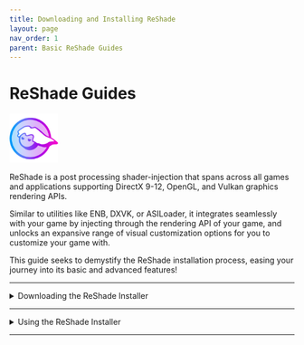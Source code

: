 ```yaml
---
title: Downloading and Installing ReShade
layout: page
nav_order: 1
parent: Basic ReShade Guides
---
```


# ReShade Guides

<img style="max-width:17%" src="./images/rs_gradiant.png"/>

ReShade is a post processing shader-injection that spans across all games and applications supporting DirectX 9-12, OpenGL, and Vulkan graphics rendering APIs. 

Similar to utilities like ENB, DXVK, or ASILoader, it integrates seamlessly with your game by injecting through the rendering API of your game, and unlocks an expansive range of visual customization options for you to customize your game with.

This guide seeks to demystify the ReShade installation process, easing your journey into its basic and advanced features!

---

<details markdown="block" class="details-tree">
<summary>Downloading the ReShade Installer</summary>

Start by grabbing the latest version of ReShade from the [official website](https://reshade.me/#download).

{: .warning }
Only download ReShade from its official site. Third-party sources can host malicious files and various attrocities, so **be vigilant**!

Once you are on the official ReShade website, scroll to the bottom portion that showcases the latest versions available for download.

![ReShade Scroll](./images/installing_reshade/rs_scroll.gif)

You'll notice two distinct ReShade builds:

---

## Standard ReShade Build (Download ReShade x.x.x)

The Standard ReShade Build is designed for online games with stringent anti-cheat mechanisms. 

If you play online games like Dead by Daylight, PUBG, or Apex Legends, this is going to be your go-to build.

However, this build restricts some advanced features for compatibility with online games, such as disabling add-ons once a network connection has been detected in your game - This prevents bad actors from utilizing ReShade to cheat, and to inject code into their game.

---

## Full Add-On Support ReShade Build (Download ReShade x.x.x with full add-on support)

The Full Add-on Support ReShade Build is best suited for offline games or online games without robust anti-cheat systems.

If you play games like Final Fantasy XXIV, World of Warcraft, or Baldur's Gate 3, this will be the ReShade build for you!

This ReShade build supports the full spectrum of ReShade's features and add-ons, giving maximum creative freedom and allowing users to fully inject whatever they can think of into their game - most notibly being the user of Generic Depth for depth based shaders, like iMMERSE MXAO, iMMERSE Pro RTGI, or StageDepthPlus.

But remember, you can still be banned for using this version of ReShade in online games with anti-cheat solutions. Generally you will not get banned, but warned that you are injecting into the game before it starts up, but there are some systems that blanket ban for things, so it's worth staying cautious!

{: .warning }
Using shaders or add-ons to gain an unfair advantage in games is likely to get you banned. **Always play fair!**

</details>

---

<details markdown="block" class="details-tree">
<summary>Using the ReShade Installer</summary>

The guide written below will walk you through installing ReShade through the ReShade Installer.

This part can be hard for some, but it has been simplified for the majority of users!

---

<details markdown="block" class="details-tree">
<summary>Selecting Your Game</summary>

Once you have picked the proper installer for your type of game, run the launcher and you'll be prompted to select a game or application.

Here you will be able to select from options that are installed on your PC,

![Game List](./images/installing_reshade/rs_game_list.png)

Alterantively, you can browse manually for your game executable, by selecting the `Browse...` button at the bottom, if it does not appear in the selection menu above.

![Browse](./images/installing_reshade/rs_browse.png)

The browse function allows you to specifically choose the executable that you are wanting to inject ReShade into. This feature is especially handy for games from platforms like itch.io, vintage games, or emulators like DOSBox and Dolphin.

{: .note }
If you are struggling to find your game's executable or game directory, you can follow our guide on [finding your game directory and executable](https://guides.martysmods.com/docs/special_other/finding_your_game_executable.html)!

</details>

---

<details markdown="block" class="details-tree">
<summary>Selecting the Rendering API</summary>

Rendering APIs like DirectX, Vulkan, or OpenGL are used by developers in order to send information to your computer hardware to draw, and for your computer hardware to then present on screen.

Each game will have their own rendering API to select, so it's crucial that you select the right one, otherwise ReShade will not be able to inject properly!

If you are unsure of what your rendering API is, platforms like the [PCGamingWiki](https://pcgamingwiki.com) can be helpful a helpful reference! However, if you want to take a crack at which API your game is without research, little notes about where each rendering API is generally choosen will be below:

---

![DirectX 9](./images/installing_reshade/rs_dx9.png)
DirectX 9 was prevalent from 2005 to 2012. There are an abundance of DirectX 9 titles that you can inject ReShade into - however, anything modern day is likely to be other rendering APIs.

---

![DirectX 10-12](./images/installing_reshade/rs_dx10_11_12.png)
DirectX 10-12 is common in engines like Unity and Unreal Engine. It's the safest bet for most modern games as it's the defacto standard for most graphics developers.

---

![OpenGL](./images/installing_reshade/rs_ogl.png)
OpenGL is utilized by certain engines and older titles. If DirectX isn't an option and your game is not overhwelmingly dated, OpenGL is likely to be your answer.

---

![Vulkan](./images/installing_reshade/rs_vk.png)
Vulkan is popular in modern emulators and some newer game releases. For Linux users (using Wine or Proton), Vulkan is essential.

{: .important }
Vulkan installations request admin permissions due to certain system-level changes. Denying this might impair the ReShade installation.

</details>

---

<details markdown="block" class="details-tree">
<summary>Installing Presets</summary>

Installing presets has been made simple with the ReShade Installer, as the ReShade Installer is able to auto-detect the required shaders for selected presets, eliminating all the guesswork required in finding the shaders that you would need for each preset.

{: note }
If your preset requires unique shaders and textures outside the installer's offerings, you may need to install them manually.

![Preset Image](./images/installing_reshade/rs_preset.png)

To attach a preset, hit the `Browse...` button in the installer. All ReShade presets will be an `.ini` file. These files hold all the configurations that others have made to specific shaders, load orders, and hotkeys.

If you do not have a preset, you can skip this portion of the installer by simply hitting `Next`!

</details>

---

<details markdown="block" class="details-tree">
<summary>Installing Shaders with the ReShade Installer</summary>

Shaders are the driving force behind ReShade's versatility and power, as they are what allow users to craft unique visual experiences for each game.

Navigating to and sourcing shader collections can sometimes pose challenges since individual Shader Developers maintain their own storage and update methodologies. 

However, the ReShade installer simplifies this process for users.

If you've opted to install a preset with the preset installation page of the ReShade Installer, relevant shaders will be pre-selected in this section; otherwise, only `Standard Effects` will appear as marked.

![ReShade Shader Repositories Selection Image](./images/installing_reshade/rs_shader.png)

In the shader installation section, two symbols represent installation options:

- A **square tick** indicates selective shader installation from a specific repository.

  ![ReShade Shader Repo Square Tick](./images/installing_reshade/reshade_installer_shader_repo_square_tick.png)

- A **check tick** ensures installation of all shaders from the chosen repository.

  ![ReShade Shader Repo Check Tick](./images/installing_reshade/reshade_installer_shader_repo_check_tick.png)

For information into individual Shader Developers and their repo, click on the blue-highlighted repository or author names. Doing so will redirect you to their online repository location, which often contains detailed shader information and descriptions beneficial for users.

![ReShade Shader Repo Link Highlight](./images/installing_reshade/reshade_installer_shader_repo_link_highlight.jpg)

After selecting the desired shaders, click on `Next.`

{: .note }
> Opting for the square tick for any shader repositories prompts the `Select {shader repository name} files to install` screen. 
> ![ReShade Square Tick Shader Selection Image](./images/installing_reshade/rs_shader_select.png)
> From here, pick your preferred shaders and proceed by clicking `Next.`

</details>

---

<details markdown="block" class="details-tree">
<summary>Concluding the Installation Process</summary>

Upon completing the ReShade installation, a confirmation screen will indicate a successful installation.

Click `Finish` and initiate your game launch.
![ReShade Complete Image](./images/installing_reshade/rs_complete.png)

If installed correctly, ReShade will display an in-game banner:
![ReShade Game Banner Image](./images/installing_reshade/rs_game_banner.png)

If you come up with issues here, the most common issue is the wrong API or executable was selected!

</details>

</details>

---

